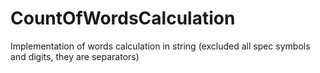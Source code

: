 # CountOfWordsCalculation
Implementation of words calculation in string (excluded all spec symbols and digits, they are separators)
